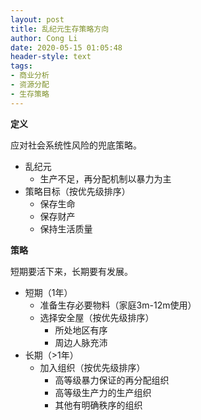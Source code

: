 ```yaml
---
layout: post
title: 乱纪元生存策略方向
author: Cong Li
date: 2020-05-15 01:05:48
header-style: text
tags: 
- 商业分析
- 资源分配
- 生存策略
---
```

**定义**

应对社会系统性风险的兜底策略。
  * 乱纪元 
      * 生产不足，再分配机制以暴力为主
  * 策略目标（按优先级排序） 
      * 保存生命
      * 保存财产
      * 保持生活质量

**策略**

短期要活下来，长期要有发展。
  * 短期（1年） 
      * 准备生存必要物料（家庭3m-12m使用）
      * 选择安全屋（按优先级排序）
           - 所处地区有序
           - 周边人脉充沛
  * 长期（>1年）
      * 加入组织（按优先级排序） 
         * 高等级暴力保证的再分配组织
         * 高等级生产力的生产组织
         * 其他有明确秩序的组织